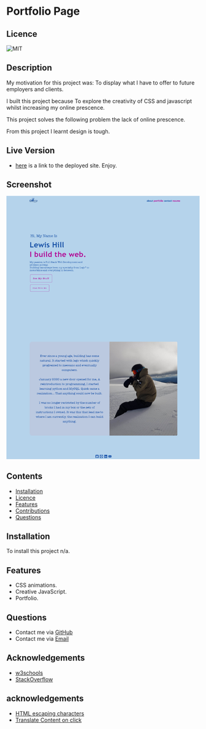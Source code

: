 # Portfolio Page

## Licence

![MIT](https://img.shields.io/badge/License-MIT-green.svg)

## Description

My motivation for this project was: To display what I have to offer to future employers and clients.

I built this project because To explore the creativity of CSS and javascript whilst increasing my online prescence.

This project solves the following problem the lack of online prescence.

From this project I learnt design is tough.

## Live Version

-   [here](https://fathomless-reaches-90875.herokuapp.com/) is a link to the deployed site. Enjoy.

## Screenshot

![a photo of the whole page](./fathomless-reaches-90875.herokuapp.com_.png)

## Contents

-   [Installation](#installation)
-   [Licence](#licence)
-   [Features](#features)
-   [Contributions](#contributions)
-   [Questions](#questions)

## Installation

To install this project n/a.

## Features

-   CSS animations.
-   Creative JavaScript.
-   Portfolio.

## Questions

-   Contact me via [GitHub](https://github.com/lewy192)
-   Contact me via [Email](mailto:lewis.james.hill@outlook.com)

## Acknowledgements

-   [w3schools](https://www.w3schools.com/)
-   [StackOverflow](https://stackoverflow.com/)

## acknowledgements
-   [HTML escaping characters](https://stackoverflow.com/questions/7381974/which-characters-need-to-be-escaped-in-html)
-   [Translate Content on click](https://stackoverflow.com/questions/21919044/css3-transition-on-click-using-pure-css)
